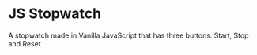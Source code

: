 # JS Stopwatch
 A stopwatch made in Vanilla JavaScript that has three buttons: Start, Stop and Reset
